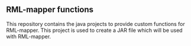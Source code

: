 ## RML-mapper functions
This repository contains the java projects to provide custom functions for RML-mapper.
This project is used to create a JAR file which will be used with RML-mapper.